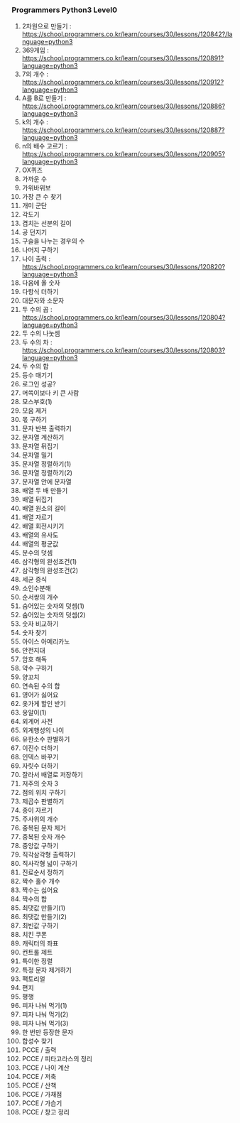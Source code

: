 ### Programmers Python3 Level0

1. 2차원으로 만들기 : https://school.programmers.co.kr/learn/courses/30/lessons/120842?/language=python3
2. 369게임 : https://school.programmers.co.kr/learn/courses/30/lessons/120891?language=python3
3. 7의 개수 : https://school.programmers.co.kr/learn/courses/30/lessons/120912?language=python3
4. A를 B로 만들기 : https://school.programmers.co.kr/learn/courses/30/lessons/120886?language=python3
5. k의 개수 : https://school.programmers.co.kr/learn/courses/30/lessons/120887?language=python3
6. n의 배수 고르기 : https://school.programmers.co.kr/learn/courses/30/lessons/120905?language=python3
7. OX퀴즈
8. 가까운 수
9. 가위바위보
10. 가장 큰 수 찾기
11. 개미 군단
12. 각도기
13. 겹치는 선분의 길이
14. 공 던지기
15. 구슬을 나누는 경우의 수
16. 나머지 구하기
17. 나이 출력 : https://school.programmers.co.kr/learn/courses/30/lessons/120820?language=python3
18. 다음에 올 숫자
19. 다항식 더하기
20. 대문자와 소문자
21. 두 수의 곱 : https://school.programmers.co.kr/learn/courses/30/lessons/120804?language=python3
22. 두 수의 나눗셈
23. 두 수의 차 : https://school.programmers.co.kr/learn/courses/30/lessons/120803?language=python3
24. 두 수의 합
25. 등수 매기기
26. 로그인 성공?
27. 머쓱이보다 키 큰 사람
28. 모스부호(1)
29. 모음 제거
30. 몫 구하기
31. 문자 반복 출력하기
32. 문자열 계산하기
33. 문자열 뒤집기
34. 문자열 밀기
35. 문자열 정렬하기(1)
36. 문자열 정렬하기(2)
37. 문자열 안에 문자열
38. 배열 두 배 만들기
39. 배열 뒤집기
40. 배열 원소의 길이
41. 배열 자르기
42. 배열 회전시키기
43. 배열의 유사도
44. 배열의 평균값
45. 분수의 덧셈
46. 삼각형의 완성조건(1)
47. 삼각형의 완성조건(2)
48. 세균 증식
49. 소인수분해
50. 순서쌍의 개수
51. 숨어있는 숫자의 덧셈(1)
52. 숨어있는 숫자의 덧셈(2)
53. 숫자 비교하기
54. 숫자 찾기
55. 아이스 아메리카노
56. 안전지대
57. 암호 해독
58. 약수 구하기
59. 양꼬치
60. 연속된 수의 합
61. 영어가 싫어요
62. 옷가게 할인 받기
63. 옹알이(1)
64. 외계어 사전
65. 외계행성의 나이
66. 유한소수 판별하기
67. 이진수 더하기
68. 인덱스 바꾸기
69. 자릿수 더하기
70. 잘라서 배열로 저장하기
71. 저주의 숫자 3
72. 점의 위치 구하기
73. 제곱수 판별하기
74. 종이 자르기
75. 주사위의 개수
76. 중복된 문자 제거
77. 중복된 숫자 개수
78. 중앙값 구하기
79. 직각삼각형 출력하기
80. 직사각형 넓이 구하기
81. 진료순서 정하기
82. 짝수 홀수 개수
83. 짝수는 싫어요
84. 짝수의 합
85. 최댓값 만들기(1)
86. 최댓값 만들기(2)
87. 최빈값 구하기
88. 치킨 쿠폰
89. 캐릭터의 좌표
90. 컨트롤 제트
91. 특이한 정렬
92. 특정 문자 제거하기
93. 팩토리얼
94. 편지
95. 평행
96. 피자 나눠 먹기(1)
97. 피자 나눠 먹기(2)
98. 피자 나눠 먹기(3)
99. 한 번만 등장한 문자
100. 합성수 찾기
101. PCCE / 출력
102. PCCE / 피타고라스의 정리
103. PCCE / 나이 계산
104. PCCE / 저축
105. PCCE / 산책
106. PCCE / 가채점
107. PCCE / 가습기
108. PCCE / 창고 정리
